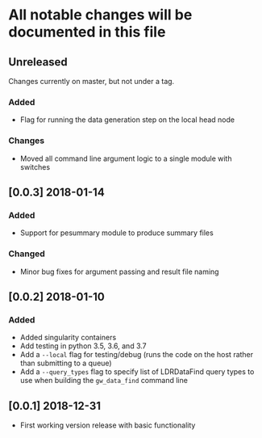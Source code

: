 # All notable changes will be documented in this file

## Unreleased

Changes currently on master, but not under a tag.

### Added
- Flag for running the data generation step on the local head node

### Changes
- Moved all command line argument logic to a single module with switches

## [0.0.3] 2018-01-14

### Added
- Support for pesummary module to produce summary files

### Changed
- Minor bug fixes for argument passing and result file naming

## [0.0.2] 2018-01-10

### Added
- Added singularity containers
- Add testing in python 3.5, 3.6, and 3.7
- Add a `--local` flag for testing/debug (runs the code on the host rather than submitting to a queue)
- Add a `--query_types` flag to specify list of LDRDataFind query types to use when building the `gw_data_find` command line

## [0.0.1] 2018-12-31

- First working version release with basic functionality
